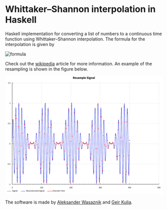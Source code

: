 # Whittaker–Shannon interpolation in Haskell

Haskell implementation for converting a list of numbers to a continuous time function using Whittaker–Shannon interpolation. The formula for the interpolation is given by

![formula](https://wikimedia.org/api/rest_v1/media/math/render/svg/a6fb0ab1bd8507bc90a23bf0435888d2105c7449)

Check out the [wikipedia](https://en.wikipedia.org/wiki/Whittaker%E2%80%93Shannon_interpolation_formula) article for more information. An example of the resampling is shown in the figure below. 

![](fig/example_resample.svg "Results")

The software is made by [Aleksander Wasaznik](https://github.com/aleksanw) and [Geir Kulia](https://github.com/kulia/).
